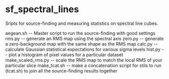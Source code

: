 # sf_spectral_lines
Sripts for source-finding and measuring statistics on spectral line cubes.

aegean.sh -- Master script to run the source-finding with good settings
rms.py -- generate an RMS map using the spectral axis
zero.py -- generate a zero-background map with the same shape as the RMS map
calc.py -- calculate Gaussian statistical expectations for various sigma levels
hist.py -- plot a histogram of pixel values for a particular dataset
make_scaled_rms.py -- scale the RMS map to match the local RMS of your particular slice
make_tcat.sh -- make a concatenation script for stils to run (tcat.sh) to join all the source-finding results together

